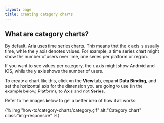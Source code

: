 ```yaml
---
layout: page
title: Creating category charts
---
```


## What are category charts?

By default, Aria uses time series charts. This means that the x axis is usually time, while the y axis denotes values. For example, a time series chart might show the number of users over time, one series per platform or region.

If you want to see values per category, the x axis might show Android and iOS, while the y axis shows the number of users.

To create a chart like this, click on the **View** tab, expand **Data Binding**, and set the horizontal axis for the dimension you are going to use (in the example below, Platform), to **Axis** and not **Series**.

Refer to the images below to get a better idea of how it all works: 

{% img "how-to/category-charts/category.gif" alt:"Category chart" class:"img-responsive" %}


